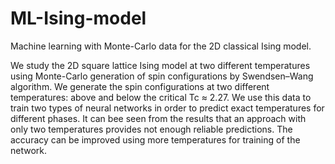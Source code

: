 # ML-Ising-model
Machine learning with Monte-Carlo data for the 2D classical Ising model.

We study the 2D square lattice Ising model at two different temperatures using Monte-Carlo
generation of spin configurations by Swendsen–Wang algorithm. We generate the spin configurations
at two different temperatures: above and below the critical Tc ≈ 2.27. We use this data to train
two types of neural networks in order to predict exact temperatures for different phases. It can bee
seen from the results that an approach with only two temperatures provides not enough reliable
predictions. The accuracy can be improved using more temperatures for training of the network.
